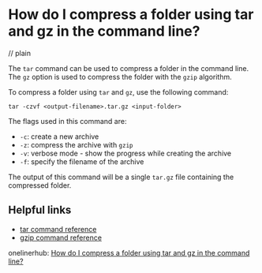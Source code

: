 # How do I compress a folder using tar and gz in the command line?
// plain

The `tar` command can be used to compress a folder in the command line. The `gz` option is used to compress the folder with the `gzip` algorithm.

To compress a folder using `tar` and `gz`, use the following command:
```
tar -czvf <output-filename>.tar.gz <input-folder>
```
The flags used in this command are:
- `-c`: create a new archive
- `-z`: compress the archive with `gzip`
- `-v`: verbose mode - show the progress while creating the archive
- `-f`: specify the filename of the archive

The output of this command will be a single `tar.gz` file containing the compressed folder.

## Helpful links
- [tar command reference](https://www.computerhope.com/unix/utar.htm)
- [gzip command reference](https://www.computerhope.com/unix/ugzip.htm)

onelinerhub: [How do I compress a folder using tar and gz in the command line?](https://onelinerhub.com/cli-tar/how-do-i-compress-a-folder-using-tar-and-gz-in-the-command-line)